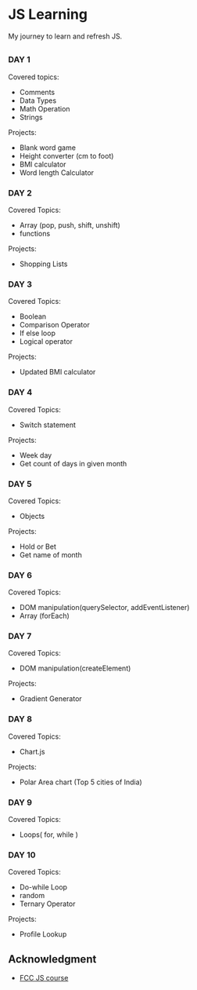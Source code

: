 # JS Learning

My journey to learn and refresh JS.

## 

### DAY 1

Covered topics:
- Comments
- Data Types
- Math Operation
- Strings

Projects:
- Blank word game
- Height converter (cm to foot)
- BMI calculator
- Word length Calculator

### DAY 2

Covered Topics:
- Array (pop, push, shift, unshift)
- functions

Projects:
- Shopping Lists

### DAY 3

Covered Topics:
- Boolean 
- Comparison Operator
- If else loop
- Logical operator

Projects:
- Updated BMI calculator

### DAY 4

Covered Topics:
- Switch statement

Projects:
- Week day
- Get count of days in given month

### DAY 5

Covered Topics:
- Objects

Projects:
- Hold or Bet
- Get name of month

### DAY 6

Covered Topics:
- DOM manipulation(querySelector, addEventListener)
- Array (forEach)

### DAY 7

Covered Topics:
- DOM manipulation(createElement)

Projects:
- Gradient Generator

### DAY 8

Covered Topics:
- Chart.js

Projects:
- Polar Area chart (Top 5 cities of India)

### DAY 9

Covered Topics:
- Loops( for, while )

### DAY 10

Covered Topics:
- Do-while Loop
- random
- Ternary Operator

Projects:
- Profile Lookup

## Acknowledgment 

- [FCC JS course](https://www.youtube.com/watch?v=PkZNo7MFNFg)
